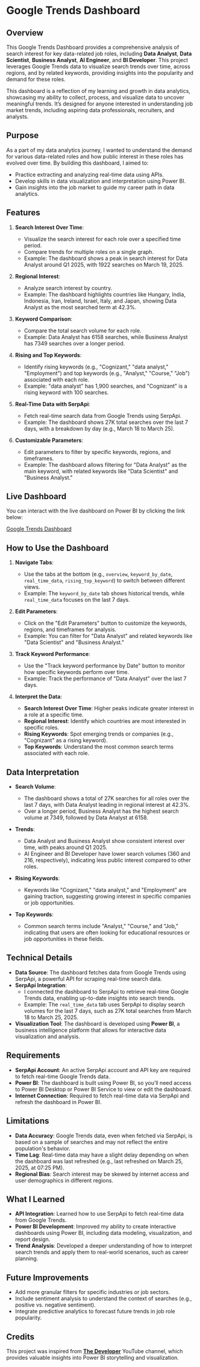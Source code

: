 # Google Trends Dashboard 

## Overview

This Google Trends Dashboard provides a comprehensive analysis of search interest for key data-related job roles, including **Data Analyst**, **Data Scientist**, **Business Analyst**, **AI Engineer**, and **BI Developer**. This project leverages Google Trends data to visualize search trends over time, across regions, and by related keywords, providing insights into the popularity and demand for these roles.

This dashboard is a reflection of my learning and growth in data analytics, showcasing my ability to collect, process, and visualize data to uncover meaningful trends. It’s designed for anyone interested in understanding job market trends, including aspiring data professionals, recruiters, and analysts.

## Purpose

As a part of my data analytics journey, I wanted to understand the demand for various data-related roles and how public interest in these roles has evolved over time. By building this dashboard, I aimed to:
- Practice extracting and analyzing real-time data using APIs.
- Develop skills in data visualization and interpretation using Power BI.
- Gain insights into the job market to guide my career path in data analytics.

## Features

1. **Search Interest Over Time**:
   - Visualize the search interest for each role over a specified time period.
   - Compare trends for multiple roles on a single graph.
   - Example: The dashboard shows a peak in search interest for Data Analyst around Q1 2025, with 1922 searches on March 19, 2025.

2. **Regional Interest**:
   - Analyze search interest by country.
   - Example: The dashboard highlights countries like Hungary, India, Indonesia, Iran, Ireland, Israel, Italy, and Japan, showing Data Analyst as the most searched term at 42.3%.

3. **Keyword Comparison**:
   - Compare the total search volume for each role.
   - Example: Data Analyst has 6158 searches, while Business Analyst has 7349 searches over a longer period.

4. **Rising and Top Keywords**:
   - Identify rising keywords (e.g., "Cognizant," "data analyst," "Employment") and top keywords (e.g., "Analyst," "Course," "Job") associated with each role.
   - Example: "data analyst" has 1,900 searches, and "Cognizant" is a rising keyword with 100 searches.

5. **Real-Time Data with SerpApi**:
   - Fetch real-time search data from Google Trends using SerpApi.
   - Example: The dashboard shows 27K total searches over the last 7 days, with a breakdown by day (e.g., March 18 to March 25).

6. **Customizable Parameters**:
   - Edit parameters to filter by specific keywords, regions, and timeframes.
   - Example: The dashboard allows filtering for "Data Analyst" as the main keyword, with related keywords like "Data Scientist" and "Business Analyst."

## Live Dashboard

You can interact with the live dashboard on Power BI by clicking the link below:

[Google Trends Dashboard](https://app.powerbi.com/view?r=eyJrIjoiNzdlNTAyOWYtNjJhZi00YTkyLWI5ZGUtZmE3M2Y4ZmM2ZDQyIiwidCI6ImQ5MGEwYWU5LWJiMzUtNDVjMi1iOWQzLWM5MmIzM2YyZDI0MiJ9)


## How to Use the Dashboard

1. **Navigate Tabs**:
   - Use the tabs at the bottom (e.g., `overview`, `keyword_by_date`, `real_time_data`, `rising_top_keyword`) to switch between different views.
   - Example: The `keyword_by_date` tab shows historical trends, while `real_time_data` focuses on the last 7 days.

2. **Edit Parameters**:
   - Click on the "Edit Parameters" button to customize the keywords, regions, and timeframes for analysis.
   - Example: You can filter for "Data Analyst" and related keywords like "Data Scientist" and "Business Analyst."

3. **Track Keyword Performance**:
   - Use the "Track keyword performance by Date" button to monitor how specific keywords perform over time.
   - Example: Track the performance of "Data Analyst" over the last 7 days.

4. **Interpret the Data**:
   - **Search Interest Over Time**: Higher peaks indicate greater interest in a role at a specific time.
   - **Regional Interest**: Identify which countries are most interested in specific roles.
   - **Rising Keywords**: Spot emerging trends or companies (e.g., "Cognizant" as a rising keyword).
   - **Top Keywords**: Understand the most common search terms associated with each role.

## Data Interpretation

- **Search Volume**:
  - The dashboard shows a total of 27K searches for all roles over the last 7 days, with Data Analyst leading in regional interest at 42.3%.
  - Over a longer period, Business Analyst has the highest search volume at 7349, followed by Data Analyst at 6158.

- **Trends**:
  - Data Analyst and Business Analyst show consistent interest over time, with peaks around Q1 2025.
  - AI Engineer and BI Developer have lower search volumes (360 and 216, respectively), indicating less public interest compared to other roles.

- **Rising Keywords**:
  - Keywords like "Cognizant," "data analyst," and "Employment" are gaining traction, suggesting growing interest in specific companies or job opportunities.

- **Top Keywords**:
  - Common search terms include "Analyst," "Course," and "Job," indicating that users are often looking for educational resources or job opportunities in these fields.

## Technical Details

- **Data Source**: The dashboard fetches data from Google Trends using SerpApi, a powerful API for scraping real-time search data.
- **SerpApi Integration**:
  - I connected the dashboard to SerpApi to retrieve real-time Google Trends data, enabling up-to-date insights into search trends.
  - Example: The `real_time_data` tab uses SerpApi to display search volumes for the last 7 days, such as 27K total searches from March 18 to March 25, 2025.
- **Visualization Tool**: The dashboard is developed using **Power BI**, a business intelligence platform that allows for interactive data visualization and analysis.

## Requirements

- **SerpApi Account**: An active SerpApi account and API key are required to fetch real-time Google Trends data.
- **Power BI**: The dashboard is built using Power BI, so you’ll need access to Power BI Desktop or Power BI Service to view or edit the dashboard.
- **Internet Connection**: Required to fetch real-time data via SerpApi and refresh the dashboard in Power BI.

## Limitations

- **Data Accuracy**: Google Trends data, even when fetched via SerpApi, is based on a sample of searches and may not reflect the entire population's behavior.
- **Time Lag**: Real-time data may have a slight delay depending on when the dashboard was last refreshed (e.g., last refreshed on March 25, 2025, at 07:25 PM).
- **Regional Bias**: Search interest may be skewed by internet access and user demographics in different regions.

## What I Learned

- **API Integration**: Learned how to use SerpApi to fetch real-time data from Google Trends.
- **Power BI Development**: Improved my ability to create interactive dashboards using Power BI, including data modeling, visualization, and report design.
- **Trend Analysis**: Developed a deeper understanding of how to interpret search trends and apply them to real-world scenarios, such as career planning.

## Future Improvements

- Add more granular filters for specific industries or job sectors.
- Include sentiment analysis to understand the context of searches (e.g., positive vs. negative sentiment).
- Integrate predictive analytics to forecast future trends in job role popularity.

## Credits

This project was inspired from **[The Developer](https://www.youtube.com/@The-Developer-BI)** YouTube channel, which provides valuable insights into Power BI storytelling and visualization.  
